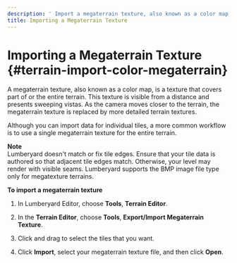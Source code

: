 ```yaml
---
description: ' Import a megaterrain texture, also known as a color map, into &ALYlong;. '
title: Importing a Megaterrain Texture
---
```

# Importing a Megaterrain Texture {#terrain-import-color-megaterrain}

A megaterrain texture, also known as a color map, is a texture that covers part of or the entire terrain\. This texture is visible from a distance and presents sweeping vistas\. As the camera moves closer to the terrain, the megaterrain texture is replaced by more detailed terrain textures\.

Although you can import data for individual tiles, a more common workflow is to use a single megaterrain texture for the entire terrain\. 

**Note**  
Lumberyard doesn't match or fix tile edges\. Ensure that your tile data is authored so that adjacent tile edges match\. Otherwise, your level may render with visible seams\. Lumberyard supports the BMP image file type only for megatexture terrains\.



**To import a megaterrain texture**

1. In Lumberyard Editor, choose **Tools**, **Terrain Editor**\.

1. In the **Terrain Editor**, choose **Tools**, **Export/Import Megaterrain Texture**\.

1. Click and drag to select the tiles that you want\.

1. Click **Import**, select your megaterrain texture file, and then click **Open**\.